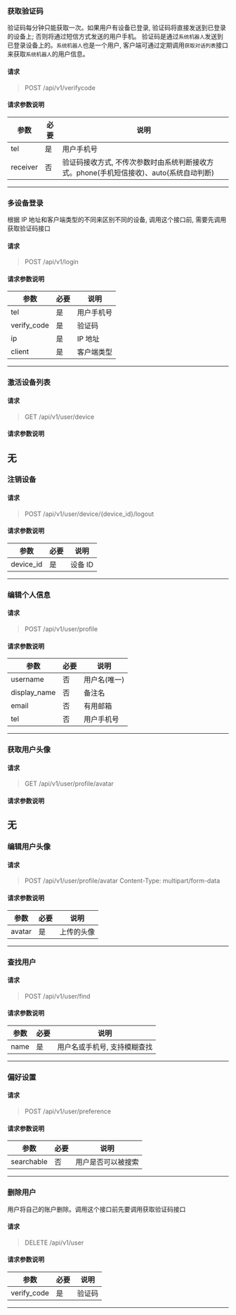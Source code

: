 ### 获取验证码
验证码每分钟只能获取一次。如果用户有设备已登录, 验证码将直接发送到已登录的设备上;
否则将通过短信方式发送的用户手机。
验证码是通过`系统机器人`发送到已登录设备上的。`系统机器人`也是一个用户,
客户端可通过定期调用`获取对话列表`接口来获取`系统机器人`的用户信息。
#### 请求
> POST /api/v1/verifycode

#### 请求参数说明
| 参数 | 必要 | 说明 |
| ------------- | ------------- | ----- |
| tel | 是 | 用户手机号 |
| receiver | 否 | 验证码接收方式, 不传次参数时由系统判断接收方式。phone(手机短信接收)、auto(系统自动判断) |
----

### 多设备登录
根据 IP 地址和客户端类型的不同来区别不同的设备,
调用这个接口前, 需要先调用获取验证码接口
#### 请求
> POST /api/v1/login

#### 请求参数说明
| 参数 | 必要 | 说明 |
| ------------- | ------------- | ----- |
| tel | 是 | 用户手机号 |
| verify_code | 是 | 验证码 |
| ip | 是 | IP 地址 |
| client | 是 | 客户端类型 |
----

### 激活设备列表
#### 请求
> GET /api/v1/user/device

#### 请求参数说明
无
----

### 注销设备
#### 请求
> POST /api/v1/user/device/{device_id}/logout

#### 请求参数说明
| 参数 | 必要 | 说明 |
| ------------- | ------------- | ----- |
| device_id | 是 | 设备 ID |
----

### 编辑个人信息
#### 请求
> POST /api/v1/user/profile

#### 请求参数说明
| 参数 | 必要 | 说明 |
| ------------- | ------------- | ----- |
| username | 否 | 用户名(唯一) |
| display_name | 否 | 备注名 |
| email | 否 | 有用邮箱 |
| tel | 否 | 用户手机号 |
----

### 获取用户头像
#### 请求
> GET /api/v1/user/profile/avatar

#### 请求参数说明
无
----

### 编辑用户头像
#### 请求
> POST /api/v1/user/profile/avatar
Content-Type: multipart/form-data

#### 请求参数说明
| 参数 | 必要 | 说明 |
| ------------- | ------------- | ----- |
| avatar | 是 | 上传的头像 |
----

### 查找用户
#### 请求
> POST /api/v1/user/find

#### 请求参数说明
| 参数 | 必要 | 说明 |
| ------------- | ------------- | ----- |
| name | 是 | 用户名或手机号, 支持模糊查找 |
----

### 偏好设置
#### 请求
> POST /api/v1/user/preference

#### 请求参数说明
| 参数 | 必要 | 说明 |
| ------------- | ------------- | ----- |
| searchable | 否 | 用户是否可以被搜索 |
----

### 删除用户
用户将自己的账户删除。调用这个接口前先要调用获取验证码接口
#### 请求
> DELETE /api/v1/user

#### 请求参数说明
| 参数 | 必要 | 说明 |
| ------------- | ------------- | ----- |
| verify_code | 是 | 验证码 |
----